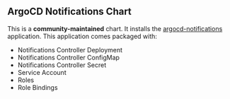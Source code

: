 ## ArgoCD Notifications Chart

This is a **community-maintained** chart. It installs the [argocd-notifications](https://github.com/argoproj-labs/argocd-notifications) application. This application comes packaged with:

- Notifications Controller Deployment
- Notifications Controller ConfigMap
- Notifications Controller Secret
- Service Account
- Roles
- Role Bindings
